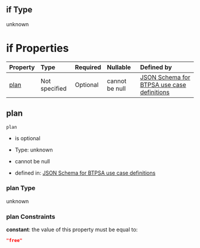 ## if Type

unknown

# if Properties

| Property      | Type          | Required | Nullable       | Defined by                                                                                                                                                                                                                                  |
| :------------ | :------------ | :------- | :------------- | :------------------------------------------------------------------------------------------------------------------------------------------------------------------------------------------------------------------------------------------ |
| [plan](#plan) | Not specified | Optional | cannot be null | [JSON Schema for BTPSA use case definitions](btpsa-usecase-properties-services-items-allof-1-then-allof-70-then-allof-1-if-properties-plan.md "undefined#/properties/services/items/allOf/1/then/allOf/70/then/allOf/1/if/properties/plan") |

## plan



`plan`

*   is optional

*   Type: unknown

*   cannot be null

*   defined in: [JSON Schema for BTPSA use case definitions](btpsa-usecase-properties-services-items-allof-1-then-allof-70-then-allof-1-if-properties-plan.md "undefined#/properties/services/items/allOf/1/then/allOf/70/then/allOf/1/if/properties/plan")

### plan Type

unknown

### plan Constraints

**constant**: the value of this property must be equal to:

```json
"free"
```
